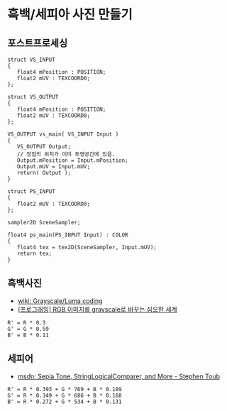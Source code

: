 # 흑백/세피아 사진 만들기

## 포스트프로세싱

``` shader
struct VS_INPUT
{
   float4 mPosition : POSITION;
   float2 mUV : TEXCOORD0;
};

struct VS_OUTPUT
{
   float4 mPosition : POSITION;
   float2 mUV : TEXCOORD0;
};

VS_OUTPUT vs_main( VS_INPUT Input )
{
   VS_OUTPUT Output;
   // 정점의 위치가 이미 투영공간에 있음.
   Output.mPosition = Input.mPosition;
   Output.mUV = Input.mUV;
   return( Output );
}
```

``` shader
struct PS_INPUT
{
   float2 mUV : TEXCOORD0;
};

sampler2D SceneSampler;

float4 ps_main(PS_INPUT Input) : COLOR
{
   float4 tex = tex2D(SceneSampler, Input.mUV);
   return tex;
}
```

## 흑백사진

- [wiki: Grayscale/Luma coding](https://en.wikipedia.org/wiki/Grayscale#Luma_coding_in_video_systems)
- [[프로그래밍] RGB 이미지를 grayscale로 바꾸는 심오한 세계](https://blog.ggaman.com/965)

``` ref
R' = R * 0.3
G' = G * 0.59
B' = B * 0.11
```

## 세피어

- [msdn: Sepia Tone, StringLogicalComparer, and More - Stephen Toub](https://docs.microsoft.com/en-us/archive/msdn-magazine/2005/january/net-matters-sepia-tone-stringlogicalcomparer-and-more)

``` ref
R' = R * 0.393 + G * 769 + B * 0.189
G' = R * 0.349 + G * 686 + B * 0.168
B' = R * 0.272 + G * 534 + B * 0.131
```
